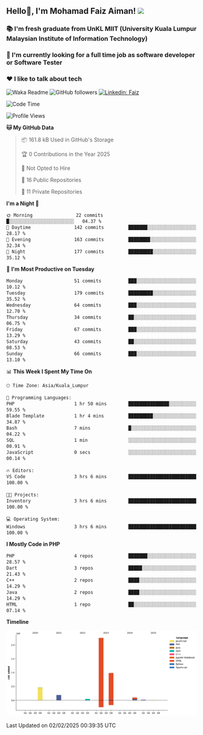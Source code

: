 <h2> Hello👋, I'm Mohamad Faiz Aiman! <img src="https://media.giphy.com/media/12oufCB0MyZ1Go/giphy.gif" width="50"></h2>

### 📚 I'm fresh graduate from UnKL MIIT (University Kuala Lumpur Malaysian Institute of Information Technology)
###  🔭 I'm currently looking for a full time job as software developer or Software Tester
###  ❤️ I like to talk about tech 


![Waka Readme](https://github.com/anmol098/anmol098/workflows/Waka%20Readme/badge.svg)
![GitHub followers](https://img.shields.io/github/followers/faizaiman?label=Follow&style=social)
[![Linkedin: Faiz](https://img.shields.io/badge/-Faiz-blue?style=flat-square&logo=Linkedin&logoColor=white&link=https://www.linkedin.com/in/mohamad-faiz-aiman-623747192/)](https://www.linkedin.com/in/mohamad-faiz-aiman-623747192/)

<!--START_SECTION:waka-->
![Code Time](http://img.shields.io/badge/Code%20Time-288%20hrs%2019%20mins-blue)

![Profile Views](http://img.shields.io/badge/Profile%20Views-1-blue)

**🐱 My GitHub Data** 

> 📦 161.8 kB Used in GitHub's Storage 
 > 
> 🏆 0 Contributions in the Year 2025
 > 
> 🚫 Not Opted to Hire
 > 
> 📜 16 Public Repositories 
 > 
> 🔑 11 Private Repositories 
 > 
**I'm a Night 🦉** 

```text
🌞 Morning                22 commits          █░░░░░░░░░░░░░░░░░░░░░░░░   04.37 % 
🌆 Daytime                142 commits         ███████░░░░░░░░░░░░░░░░░░   28.17 % 
🌃 Evening                163 commits         ████████░░░░░░░░░░░░░░░░░   32.34 % 
🌙 Night                  177 commits         █████████░░░░░░░░░░░░░░░░   35.12 % 
```
📅 **I'm Most Productive on Tuesday** 

```text
Monday                   51 commits          ███░░░░░░░░░░░░░░░░░░░░░░   10.12 % 
Tuesday                  179 commits         █████████░░░░░░░░░░░░░░░░   35.52 % 
Wednesday                64 commits          ███░░░░░░░░░░░░░░░░░░░░░░   12.70 % 
Thursday                 34 commits          ██░░░░░░░░░░░░░░░░░░░░░░░   06.75 % 
Friday                   67 commits          ███░░░░░░░░░░░░░░░░░░░░░░   13.29 % 
Saturday                 43 commits          ██░░░░░░░░░░░░░░░░░░░░░░░   08.53 % 
Sunday                   66 commits          ███░░░░░░░░░░░░░░░░░░░░░░   13.10 % 
```


📊 **This Week I Spent My Time On** 

```text
🕑︎ Time Zone: Asia/Kuala_Lumpur

💬 Programming Languages: 
PHP                      1 hr 50 mins        ███████████████░░░░░░░░░░   59.55 % 
Blade Template           1 hr 4 mins         █████████░░░░░░░░░░░░░░░░   34.87 % 
Bash                     7 mins              █░░░░░░░░░░░░░░░░░░░░░░░░   04.22 % 
SQL                      1 min               ░░░░░░░░░░░░░░░░░░░░░░░░░   00.91 % 
JavaScript               0 secs              ░░░░░░░░░░░░░░░░░░░░░░░░░   00.14 % 

🔥 Editors: 
VS Code                  3 hrs 6 mins        █████████████████████████   100.00 % 

🐱‍💻 Projects: 
Inventory                3 hrs 6 mins        █████████████████████████   100.00 % 

💻 Operating System: 
Windows                  3 hrs 6 mins        █████████████████████████   100.00 % 
```

**I Mostly Code in PHP** 

```text
PHP                      4 repos             ███████░░░░░░░░░░░░░░░░░░   28.57 % 
Dart                     3 repos             █████░░░░░░░░░░░░░░░░░░░░   21.43 % 
C++                      2 repos             ████░░░░░░░░░░░░░░░░░░░░░   14.29 % 
Java                     2 repos             ████░░░░░░░░░░░░░░░░░░░░░   14.29 % 
HTML                     1 repo              ██░░░░░░░░░░░░░░░░░░░░░░░   07.14 % 
```



**Timeline**

![Lines of Code chart](https://raw.githubusercontent.com/faizaiman/faizaiman/main/assets/bar_graph.png)


 Last Updated on 02/02/2025 00:39:35 UTC
<!--END_SECTION:waka-->
